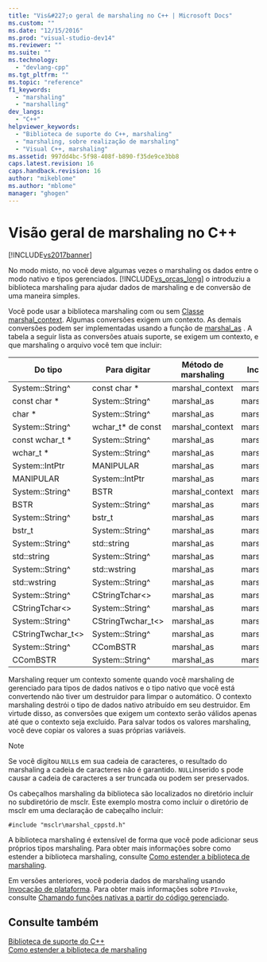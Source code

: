 ```yaml
---
title: "Vis&#227;o geral de marshaling no C++ | Microsoft Docs"
ms.custom: ""
ms.date: "12/15/2016"
ms.prod: "visual-studio-dev14"
ms.reviewer: ""
ms.suite: ""
ms.technology: 
  - "devlang-cpp"
ms.tgt_pltfrm: ""
ms.topic: "reference"
f1_keywords: 
  - "marshaling"
  - "marshalling"
dev_langs: 
  - "C++"
helpviewer_keywords: 
  - "Biblioteca de suporte do C++, marshaling"
  - "marshaling, sobre realização de marshaling"
  - "Visual C++, marshaling"
ms.assetid: 997dd4bc-5f98-408f-b890-f35de9ce3bb8
caps.latest.revision: 16
caps.handback.revision: 16
author: "mikeblome"
ms.author: "mblome"
manager: "ghogen"
---
```

# Vis&#227;o geral de marshaling no C++
[!INCLUDE[vs2017banner](../assembler/inline/includes/vs2017banner.md)]

No modo misto, no você deve algumas vezes o marshaling os dados entre o modo nativo e tipos gerenciados.  [!INCLUDE[vs_orcas_long](../atl/reference/includes/vs_orcas_long_md.md)] o introduziu a biblioteca marshaling para ajudar dados de marshaling e de conversão de uma maneira simples.  
  
 Você pode usar a biblioteca marshaling com ou sem [Classe marshal\_context](../dotnet/marshal-context-class.md).  Algumas conversões exigem um contexto.  As demais conversões podem ser implementadas usando a função de [marshal\_as](../dotnet/marshal-as.md) .  A tabela a seguir lista as conversões atuais suporte, se exigem um contexto, e que marshaling o arquivo você tem que incluir:  
  
|Do tipo|Para digitar|Método de marshaling|Inclua o arquivo|  
|-------------|------------------|--------------------------|----------------------|  
|System::String^|const char \*|marshal\_context|marshal.h|  
|const char \*|System::String^|marshal\_as|marshal.h|  
|char \*|System::String^|marshal\_as|marshal.h|  
|System::String^|wchar\_t\* de const|marshal\_context|marshal.h|  
|const wchar\_t \*|System::String^|marshal\_as|marshal.h|  
|wchar\_t \*|System::String^|marshal\_as|marshal.h|  
|System::IntPtr|MANIPULAR|marshal\_as|marshal\_windows.h|  
|MANIPULAR|System::IntPtr|marshal\_as|marshal\_windows.h|  
|System::String^|BSTR|marshal\_context|marshal\_windows.h|  
|BSTR|System::String^|marshal\_as|marshal.h|  
|System::String^|bstr\_t|marshal\_as|marshal\_windows.h|  
|bstr\_t|System::String^|marshal\_as|marshal\_windows.h|  
|System::String^|std::string|marshal\_as|marshal\_cppstd.h|  
|std::string|System::String^|marshal\_as|marshal\_cppstd.h|  
|System::String^|std::wstring|marshal\_as|marshal\_cppstd.h|  
|std::wstring|System::String^|marshal\_as|marshal\_cppstd.h|  
|System::String^|CStringTchar\<\>|marshal\_as|marshal\_atl.h|  
|CStringTchar\<\>|System::String^|marshal\_as|marshal\_atl.h|  
|System::String^|CStringTwchar\_t\<\>|marshal\_as|marshal\_atl.h|  
|CStringTwchar\_t\<\>|System::String^|marshal\_as|marshal\_atl.h|  
|System::String^|CComBSTR|marshal\_as|marshal\_atl.h|  
|CComBSTR|System::String^|marshal\_as|marshal\_atl.h|  
  
 Marshaling requer um contexto somente quando você marshaling de gerenciado para tipos de dados nativos e o tipo nativo que você está convertendo não tiver um destruidor para limpar o automático.  O contexto marshaling destrói o tipo de dados nativo atribuído em seu destruidor.  Em virtude disso, as conversões que exigem um contexto serão válidos apenas até que o contexto seja excluído.  Para salvar todos os valores marshaling, você deve copiar os valores a suas próprias variáveis.  
  
> [!NOTE]
>  Se você digitou `NULL`s em sua cadeia de caracteres, o resultado do marshaling a cadeia de caracteres não é garantido.  `NULL`inserido s pode causar a cadeia de caracteres a ser truncada ou podem ser preservados.  
  
 Os cabeçalhos marshaling da biblioteca são localizados no diretório incluir no subdiretório de msclr.  Este exemplo mostra como incluir o diretório de msclr em uma declaração de cabeçalho incluir:  
  
 `#include "msclr\marshal_cppstd.h"`  
  
 A biblioteca marshaling é extensível de forma que você pode adicionar seus próprios tipos marshaling.  Para obter mais informações sobre como estender a biblioteca marshaling, consulte [Como estender a biblioteca de marshaling](../dotnet/how-to-extend-the-marshaling-library.md).  
  
 Em versões anteriores, você poderia dados de marshaling usando [Invocação de plataforma](../Topic/Consuming%20Unmanaged%20DLL%20Functions.md).  Para obter mais informações sobre `PInvoke`, consulte [Chamando funções nativas a partir do código gerenciado](../dotnet/calling-native-functions-from-managed-code.md).  
  
## Consulte também  
 [Biblioteca de suporte do C\+\+](../dotnet/cpp-support-library.md)   
 [Como estender a biblioteca de marshaling](../dotnet/how-to-extend-the-marshaling-library.md)